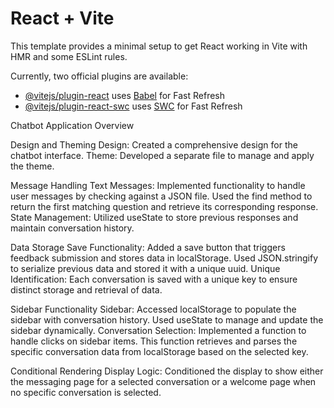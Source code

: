 # React + Vite

This template provides a minimal setup to get React working in Vite with HMR and some ESLint rules.

Currently, two official plugins are available:

- [@vitejs/plugin-react](https://github.com/vitejs/vite-plugin-react/blob/main/packages/plugin-react/README.md) uses [Babel](https://babeljs.io/) for Fast Refresh
- [@vitejs/plugin-react-swc](https://github.com/vitejs/vite-plugin-react-swc) uses [SWC](https://swc.rs/) for Fast Refresh

<!-- 1. firstly i Created Design also create seprate file for theme
2. started working on text message if question is present that json file then i will get response of that question ==>> for that i used find method
   where find return first match element

3. Storing Previos data : created useState for this and stored all response in this prev State

4.Save Button => frrdBack + on Submit (Dialog Box) => stored in localStoge , using jsonStrigify(prevData) => then eg localStorage.setValue(uuid)

5. used uuid for storing data means every converstion should save with different key
   bcoz while accessing i should get that specific conversation

6. sidebar : i access key and value from Local Storage to show how box stored in useState and map on that intial value means every time new key will get update then new converstion Box will get add in sideBar

7 . lastly part on click of sideBar Box any single grid : i should get key and value of that specific key :: ==> fot that i wrote one function on Click of That specific card or coversation :
passed on Paramenter as key

const handleItemClick = (key) => {
const data = JSON.parse(localStorage.getItem(key));
RecieveLocalStorageData(data, key);
};

and on looping of all card handleItemClick(ele.key)

from this now i can getItem from localStorage

8. conditionally showed if click on sideBar history card then show all data for that specific key || show messeging page else welcome Page -->

Chatbot Application Overview

Design and Theming
Design: Created a comprehensive design for the chatbot interface.
Theme: Developed a separate file to manage and apply the theme.

Message Handling
Text Messages: Implemented functionality to handle user messages by checking against a JSON file. Used the find method to return the first matching question and retrieve its corresponding response.
State Management: Utilized useState to store previous responses and maintain conversation history.

Data Storage
Save Functionality: Added a save button that triggers feedback submission and stores data in localStorage. Used JSON.stringify to serialize previous data and stored it with a unique uuid.
Unique Identification: Each conversation is saved with a unique key to ensure distinct storage and retrieval of data.

Sidebar Functionality
Sidebar: Accessed localStorage to populate the sidebar with conversation history. Used useState to manage and update the sidebar dynamically.
Conversation Selection: Implemented a function to handle clicks on sidebar items. This function retrieves and parses the specific conversation data from localStorage based on the selected key.

Conditional Rendering
Display Logic: Conditioned the display to show either the messaging page for a selected conversation or a welcome page when no specific conversation is selected.
